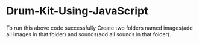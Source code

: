 # Drum-Kit-Using-JavaScript
To run this above code successfully
Create two folders named images(add all images in that folder) and sounds(add all sounds in that folder).
